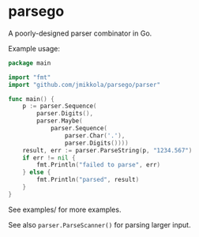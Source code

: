 # parsego

A poorly-designed parser combinator in Go.

Example usage:

```go
package main

import "fmt"
import "github.com/jmikkola/parsego/parser"

func main() {
    p := parser.Sequence(
        parser.Digits(),
        parser.Maybe(
            parser.Sequence(
                parser.Char('.'),
                parser.Digits())))
    result, err := parser.ParseString(p, "1234.567")
    if err != nil {
        fmt.Println("failed to parse", err)
    } else {
        fmt.Println("parsed", result)
    }
}
```

See examples/ for more examples.

See also `parser.ParseScanner()` for parsing larger input.
